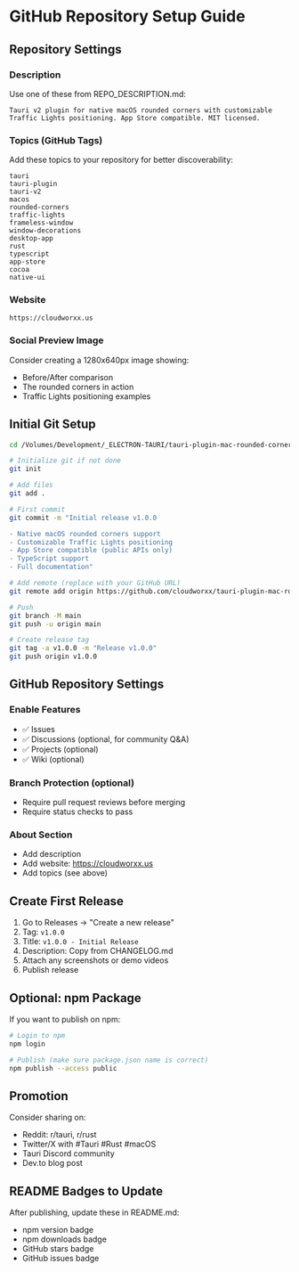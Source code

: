 # GitHub Repository Setup Guide

## Repository Settings

### Description
Use one of these from REPO_DESCRIPTION.md:
```
Tauri v2 plugin for native macOS rounded corners with customizable Traffic Lights positioning. App Store compatible. MIT licensed.
```

### Topics (GitHub Tags)
Add these topics to your repository for better discoverability:

```
tauri
tauri-plugin
tauri-v2
macos
rounded-corners
traffic-lights
frameless-window
window-decorations
desktop-app
rust
typescript
app-store
cocoa
native-ui
```

### Website
```
https://cloudworxx.us
```

### Social Preview Image
Consider creating a 1280x640px image showing:
- Before/After comparison
- The rounded corners in action
- Traffic Lights positioning examples

## Initial Git Setup

```bash
cd /Volumes/Development/_ELECTRON-TAURI/tauri-plugin-mac-rounded-corners/tauri-plugin-mac-rounded-corners/

# Initialize git if not done
git init

# Add files
git add .

# First commit
git commit -m "Initial release v1.0.0

- Native macOS rounded corners support
- Customizable Traffic Lights positioning
- App Store compatible (public APIs only)
- TypeScript support
- Full documentation"

# Add remote (replace with your GitHub URL)
git remote add origin https://github.com/cloudworxx/tauri-plugin-mac-rounded-corners.git

# Push
git branch -M main
git push -u origin main

# Create release tag
git tag -a v1.0.0 -m "Release v1.0.0"
git push origin v1.0.0
```

## GitHub Repository Settings

### Enable Features
- ✅ Issues
- ✅ Discussions (optional, for community Q&A)
- ✅ Projects (optional)
- ✅ Wiki (optional)

### Branch Protection (optional)
- Require pull request reviews before merging
- Require status checks to pass

### About Section
- Add description
- Add website: https://cloudworxx.us
- Add topics (see above)

## Create First Release

1. Go to Releases → "Create a new release"
2. Tag: `v1.0.0`
3. Title: `v1.0.0 - Initial Release`
4. Description: Copy from CHANGELOG.md
5. Attach any screenshots or demo videos
6. Publish release

## Optional: npm Package

If you want to publish on npm:

```bash
# Login to npm
npm login

# Publish (make sure package.json name is correct)
npm publish --access public
```

## Promotion

Consider sharing on:
- Reddit: r/tauri, r/rust
- Twitter/X with #Tauri #Rust #macOS
- Tauri Discord community
- Dev.to blog post

## README Badges to Update

After publishing, update these in README.md:
- npm version badge
- npm downloads badge
- GitHub stars badge
- GitHub issues badge
